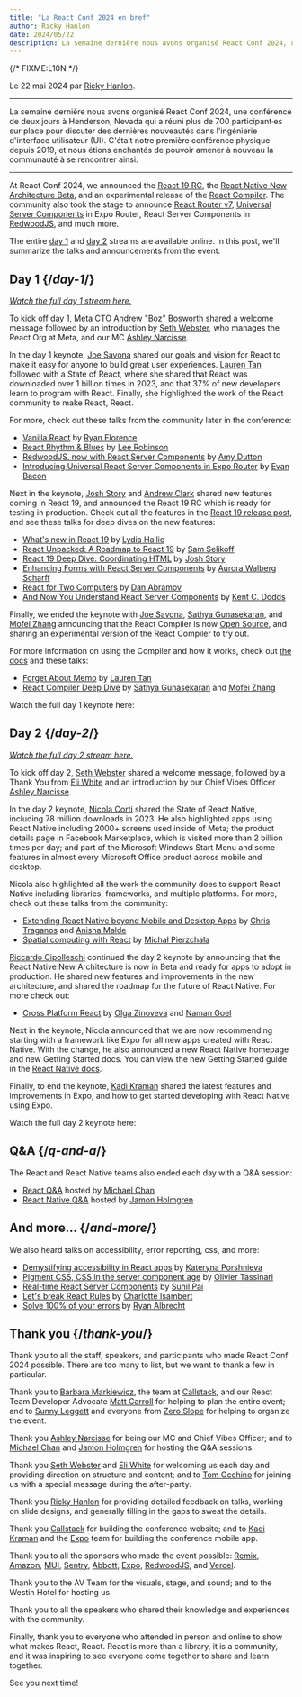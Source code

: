 ```yaml
---
title: "La React Conf 2024 en bref"
author: Ricky Hanlon
date: 2024/05/22
description: La semaine dernière nous avons organisé React Conf 2024, une conférence de deux jours à Henderson, Nevada qui a réuni plus de 700 participant·es sur place pour discuter des dernières nouveautés dans l'ingénierie d'interface utilisateur (UI). Dans cet article nous récapitulons les présentations et annonces de cet événement.
---
```


{/* FIXME:L10N */}

Le 22 mai 2024 par [Ricky Hanlon](https://twitter.com/rickhanlonii).

---

<Intro>

La semaine dernière nous avons organisé React Conf 2024, une conférence de deux jours à Henderson, Nevada qui a réuni plus de 700 participant·es sur place pour discuter des dernières nouveautés dans l'ingénierie d'interface utilisateur (UI).  C'était notre première conférence physique depuis 2019, et nous étions enchantés de pouvoir amener à nouveau la communauté à se rencontrer ainsi.

</Intro>

---

At React Conf 2024, we announced the [React 19 RC](/blog/2024/04/25/react-19), the [React Native New Architecture Beta](https://github.com/reactwg/react-native-new-architecture/discussions/189), and an experimental release of the [React Compiler](/learn/react-compiler). The community also took the stage to announce [React Router v7](https://remix.run/blog/merging-remix-and-react-router), [Universal Server Components](https://www.youtube.com/watch?v=T8TZQ6k4SLE&t=20765s) in Expo Router, React Server Components in [RedwoodJS](https://redwoodjs.com/blog/rsc-now-in-redwoodjs), and much more.

The entire [day 1](https://www.youtube.com/watch?v=T8TZQ6k4SLE) and [day 2](https://www.youtube.com/watch?v=0ckOUBiuxVY) streams are available online. In this post, we'll summarize the talks and announcements from the event.

## Day 1 {/*day-1*/}

_[Watch the full day 1 stream here.](https://www.youtube.com/watch?v=T8TZQ6k4SLE&t=973s)_

To kick off day 1, Meta CTO [Andrew "Boz" Bosworth](https://www.threads.net/@boztank) shared a welcome message followed by an introduction by [Seth Webster](https://twitter.com/sethwebster), who manages the React Org at Meta, and our MC [Ashley Narcisse](https://twitter.com/_darkfadr).

In the day 1 keynote, [Joe Savona](https://twitter.com/en_JS) shared our goals and vision for React to make it easy for anyone to build great user experiences. [Lauren Tan](https://twitter.com/potetotes) followed with a State of React, where she shared that React was downloaded over 1 billion times in 2023, and that 37% of new developers learn to program with React. Finally, she highlighted the work of the React community to make React, React.

For more, check out these talks from the community later in the conference:

- [Vanilla React](https://www.youtube.com/watch?v=T8TZQ6k4SLE&t=5542s) by [Ryan Florence](https://twitter.com/ryanflorence)
- [React Rhythm & Blues](https://www.youtube.com/watch?v=0ckOUBiuxVY&t=12728s) by [Lee Robinson](https://twitter.com/leeerob)
- [RedwoodJS, now with React Server Components](https://www.youtube.com/watch?v=T8TZQ6k4SLE&t=26815s) by [Amy Dutton](https://twitter.com/selfteachme)
- [Introducing Universal React Server Components in Expo Router](https://www.youtube.com/watch?v=T8TZQ6k4SLE&t=20765s) by [Evan Bacon](https://twitter.com/Baconbrix)

Next in the keynote, [Josh Story](https://twitter.com/joshcstory) and [Andrew Clark](https://twitter.com/acdlite) shared new features coming in React 19, and announced the React 19 RC which is ready for testing in production. Check out all the features in the [React 19 release post](/blog/2024/04/25/react-19), and see these talks for deep dives on the new features:

- [What's new in React 19](https://www.youtube.com/watch?v=T8TZQ6k4SLE&t=8880s) by [Lydia Hallie](https://twitter.com/lydiahallie)
- [React Unpacked: A Roadmap to React 19](https://www.youtube.com/watch?v=T8TZQ6k4SLE&t=10112s) by [Sam Selikoff](https://twitter.com/samselikoff)
- [React 19 Deep Dive: Coordinating HTML](https://www.youtube.com/watch?v=T8TZQ6k4SLE&t=24916s) by [Josh Story](https://twitter.com/joshcstory)
- [Enhancing Forms with React Server Components](https://www.youtube.com/watch?v=0ckOUBiuxVY&t=25280s) by [Aurora Walberg Scharff](https://twitter.com/aurorascharff)
- [React for Two Computers](https://www.youtube.com/watch?v=T8TZQ6k4SLE&t=18825s) by [Dan Abramov](https://twitter.com/dan_abramov2)
- [And Now You Understand React Server Components](https://www.youtube.com/watch?v=0ckOUBiuxVY&t=11256s) by [Kent C. Dodds](https://twitter.com/kentcdodds)

Finally, we ended the keynote with [Joe Savona](https://twitter.com/en_JS), [Sathya Gunasekaran](https://twitter.com/_gsathya), and [Mofei Zhang](https://twitter.com/zmofei) announcing that the React Compiler is now [Open Source](https://github.com/facebook/react/pull/29061), and sharing an experimental version of the React Compiler to try out.

For more information on using the Compiler and how it works, check out [the docs](/learn/react-compiler) and these talks:

- [Forget About Memo](https://www.youtube.com/watch?v=T8TZQ6k4SLE&t=12020s) by [Lauren Tan](https://twitter.com/potetotes)
- [React Compiler Deep Dive](https://www.youtube.com/watch?v=0ckOUBiuxVY&t=9313s) by [Sathya Gunasekaran](https://twitter.com/_gsathya) and [Mofei Zhang](https://twitter.com/zmofei)

Watch the full day 1 keynote here:

<YouTubeIframe src="https://www.youtube.com/embed/T8TZQ6k4SLE?t=973s" />

## Day 2 {/*day-2*/}

_[Watch the full day 2 stream here.](https://www.youtube.com/watch?v=0ckOUBiuxVY&t=1720s)_

To kick off day 2, [Seth Webster](https://twitter.com/sethwebster) shared a welcome message, followed by a Thank You from [Eli White](https://x.com/Eli_White) and an introduction by our Chief Vibes Officer [Ashley Narcisse](https://twitter.com/_darkfadr).

In the day 2 keynote, [Nicola Corti](https://twitter.com/cortinico) shared the State of React Native, including 78 million downloads in 2023. He also highlighted apps using React Native including 2000+ screens used inside of Meta; the product details page in Facebook Marketplace, which is visited more than 2 billion times per day; and part of the Microsoft Windows Start Menu and some features in almost every Microsoft Office product across mobile and desktop.

Nicola also highlighted all the work the community does to support React Native including libraries, frameworks, and multiple platforms. For more, check out these talks from the community:

- [Extending React Native beyond Mobile and Desktop Apps](https://www.youtube.com/watch?v=0ckOUBiuxVY&t=5798s) by [Chris Traganos](https://twitter.com/chris_trag) and [Anisha Malde](https://twitter.com/anisha_malde)
- [Spatial computing with React](https://www.youtube.com/watch?v=0ckOUBiuxVY&t=22525s) by [Michał Pierzchała](https://twitter.com/thymikee)

[Riccardo Cipolleschi](https://twitter.com/cipolleschir) continued the day 2 keynote by announcing that the React Native New Architecture is now in Beta and ready for apps to adopt in production. He shared new features and improvements in the new architecture, and shared the roadmap for the future of React Native. For more check out:

- [Cross Platform React](https://www.youtube.com/watch?v=0ckOUBiuxVY&t=26569s) by [Olga Zinoveva](https://github.com/SlyCaptainFlint) and [Naman Goel](https://twitter.com/naman34)

Next in the keynote, Nicola announced that we are now recommending starting with a framework like Expo for all new apps created with React Native. With the change, he also announced a new React Native homepage and new Getting Started docs. You can view the new Getting Started guide in the [React Native docs](https://reactnative.dev/docs/next/environment-setup).

Finally, to end the keynote, [Kadi Kraman](https://twitter.com/kadikraman) shared the latest features and improvements in Expo, and how to get started developing with React Native using Expo.

Watch the full day 2 keynote here:

<YouTubeIframe src="https://www.youtube.com/embed/0ckOUBiuxVY?t=1720s" />

## Q&A {/*q-and-a*/}

The React and React Native teams also ended each day with a Q&A session:

- [React Q&A](https://www.youtube.com/watch?v=T8TZQ6k4SLE&t=27518s) hosted by [Michael Chan](https://twitter.com/chantastic)
- [React Native Q&A](https://www.youtube.com/watch?v=0ckOUBiuxVY&t=27935s) hosted by [Jamon Holmgren](https://twitter.com/jamonholmgren)

## And more... {/*and-more*/}

We also heard talks on accessibility, error reporting, css, and more:

- [Demystifying accessibility in React apps](https://www.youtube.com/watch?v=0ckOUBiuxVY&t=20655s) by [Kateryna Porshnieva](https://twitter.com/krambertech)
- [Pigment CSS, CSS in the server component age](https://www.youtube.com/watch?v=0ckOUBiuxVY&t=21696s) by [Olivier Tassinari](https://twitter.com/olivtassinari)
- [Real-time React Server Components](https://www.youtube.com/watch?v=T8TZQ6k4SLE&t=24070s) by [Sunil Pai](https://twitter.com/threepointone)
- [Let's break React Rules](https://www.youtube.com/watch?v=T8TZQ6k4SLE&t=25862s) by [Charlotte Isambert](https://twitter.com/c_isambert)
- [Solve 100% of your errors](https://www.youtube.com/watch?v=0ckOUBiuxVY&t=19881s) by [Ryan Albrecht](https://github.com/ryan953)

## Thank you {/*thank-you*/}

Thank you to all the staff, speakers, and participants who made React Conf 2024 possible. There are too many to list, but we want to thank a few in particular.

Thank you to [Barbara Markiewicz](https://twitter.com/barbara_markie), the team at [Callstack](https://www.callstack.com/), and our React Team Developer Advocate [Matt Carroll](https://twitter.com/mattcarrollcode) for helping to plan the entire event; and to [Sunny Leggett](https://zeroslopeevents.com/about) and everyone from [Zero Slope](https://zeroslopeevents.com) for helping to organize the event.

Thank you [Ashley Narcisse](https://twitter.com/_darkfadr) for being our MC and Chief Vibes Officer; and to [Michael Chan](https://twitter.com/chantastic) and [Jamon Holmgren](https://twitter.com/jamonholmgren) for hosting the Q&A sessions.

Thank you [Seth Webster](https://twitter.com/sethwebster) and [Eli White](https://x.com/Eli_White) for welcoming us each day and providing direction on structure and content; and to [Tom Occhino](https://twitter.com/tomocchino) for joining us with a special message during the after-party.

Thank you [Ricky Hanlon](https://www.youtube.com/watch?v=FxTZL2U-uKg&t=1263s) for providing detailed feedback on talks, working on slide designs, and generally filling in the gaps to sweat the details.

Thank you [Callstack](https://www.callstack.com/) for building the conference website; and to [Kadi Kraman](https://twitter.com/kadikraman) and the [Expo](https://expo.dev/) team for building the conference mobile app.

Thank you to all the sponsors who made the event possible: [Remix](https://remix.run/), [Amazon](https://developer.amazon.com/apps-and-games?cmp=US_2024_05_3P_React-Conf-2024&ch=prtnr&chlast=prtnr&pub=ref&publast=ref&type=org&typelast=org), [MUI](https://mui.com/), [Sentry](https://sentry.io/for/react/?utm_source=sponsored-conf&utm_medium=sponsored-event&utm_campaign=frontend-fy25q2-evergreen&utm_content=logo-reactconf2024-learnmore), [Abbott](https://www.jobs.abbott/software), [Expo](https://expo.dev/), [RedwoodJS](https://redwoodjs.com/), and [Vercel](https://vercel.com).

Thank you to the AV Team for the visuals, stage, and sound; and to the Westin Hotel for hosting us.

Thank you to all the speakers who shared their knowledge and experiences with the community.

Finally, thank you to everyone who attended in person and online to show what makes React, React. React is more than a library, it is a community, and it was inspiring to see everyone come together to share and learn together.

See you next time!

